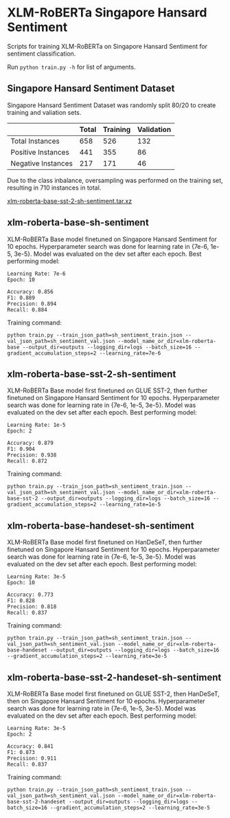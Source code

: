 # XLM-RoBERTa Singapore Hansard Sentiment

Scripts for training XLM-RoBERTa on Singapore Hansard Sentiment for 
sentiment classification.

Run `python train.py -h` for list of arguments.


## Singapore Hansard Sentiment Dataset

Singapore Hansard Sentiment Dataset was randomly split 80/20 to create
training and valiation sets.

|                    | Total | Training | Validation |
|--------------------|-------|----------|------------|
| Total Instances    | 658   | 526      | 132        |
| Positive Instances | 441   | 355      | 86         |
| Negative Instances | 217   | 171      | 46         |

Due to the class inbalance, oversampling was performed on the training
set, resulting in 710 instances in total.

[xlm-roberta-base-sst-2-sh-sentiment.tar.xz](https://drive.google.com/file/d/1toqvkwWjXuHH0EIHHjJv9V9x5FZ-0Pba/view?usp=sharing)

## xlm-roberta-base-sh-sentiment

XLM-RoBERTa Base model finetuned on Singapore Hansard Sentiment for 10 epochs.
Hyperparameter search was done for learning rate in {7e-6, 1e-5, 3e-5}.
Model was evaluated on the dev set after each epoch. Best performing model:

```
Learning Rate: 7e-6
Epoch: 10

Accuracy: 0.856
F1: 0.889
Precision: 0.894
Recall: 0.884
```

Training command:

```
python train.py --train_json_path=sh_sentiment_train.json --val_json_path=sh_sentiment_val.json --model_name_or_dir=xlm-roberta-base --output_dir=outputs --logging_dir=logs --batch_size=16 --gradient_accumulation_steps=2 --learning_rate=7e-6
```

## xlm-roberta-base-sst-2-sh-sentiment

XLM-RoBERTa Base model first finetuned on GLUE SST-2, then further finetuned
on Singapore Hansard Sentiment for 10 epochs.
Hyperparameter search was done for learning rate in {7e-6, 1e-5, 3e-5}.
Model was evaluated on the dev set after each epoch. Best performing model:

```
Learning Rate: 1e-5
Epoch: 2

Accuracy: 0.879
F1: 0.904
Precision: 0.938
Recall: 0.872
```

Training command:

```
python train.py --train_json_path=sh_sentiment_train.json --val_json_path=sh_sentiment_val.json --model_name_or_dir=xlm-roberta-base-sst-2 --output_dir=outputs --logging_dir=logs --batch_size=16 --gradient_accumulation_steps=2 --learning_rate=1e-5
```

## xlm-roberta-base-handeset-sh-sentiment

XLM-RoBERTa Base model first finetuned on HanDeSeT, then further finetuned
on Singapore Hansard Sentiment for 10 epochs.
Hyperparameter search was done for learning rate in {7e-6, 1e-5, 3e-5}.
Model was evaluated on the dev set after each epoch. Best performing model:

```
Learning Rate: 3e-5
Epoch: 10

Accuracy: 0.773
F1: 0.828
Precision: 0.818
Recall: 0.837
```

Training command:

```
python train.py --train_json_path=sh_sentiment_train.json --val_json_path=sh_sentiment_val.json --model_name_or_dir=xlm-roberta-base-handeset --output_dir=outputs --logging_dir=logs --batch_size=16 --gradient_accumulation_steps=2 --learning_rate=3e-5
```

## xlm-roberta-base-sst-2-handeset-sh-sentiment

XLM-RoBERTa Base model first finetuned on GLUE SST-2, then HanDeSeT, then
on Singapore Hansard Sentiment for 10 epochs.
Hyperparameter search was done for learning rate in {7e-6, 1e-5, 3e-5}.
Model was evaluated on the dev set after each epoch. Best performing model:

```
Learning Rate: 3e-5
Epoch: 2

Accuracy: 0.841
F1: 0.873
Precision: 0.911
Recall: 0.837
```

Training command:

```
python train.py --train_json_path=sh_sentiment_train.json --val_json_path=sh_sentiment_val.json --model_name_or_dir=xlm-roberta-base-sst-2-handeset --output_dir=outputs --logging_dir=logs --batch_size=16 --gradient_accumulation_steps=2 --learning_rate=3e-5
```
